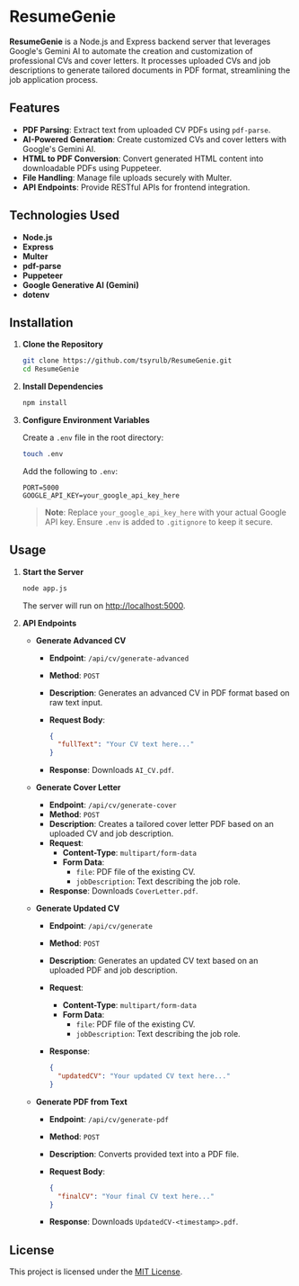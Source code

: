 
# ResumeGenie

**ResumeGenie** is a Node.js and Express backend server that leverages Google's Gemini AI to automate the creation and customization of professional CVs and cover letters. It processes uploaded CVs and job descriptions to generate tailored documents in PDF format, streamlining the job application process.

## Features

- **PDF Parsing**: Extract text from uploaded CV PDFs using `pdf-parse`.
- **AI-Powered Generation**: Create customized CVs and cover letters with Google's Gemini AI.
- **HTML to PDF Conversion**: Convert generated HTML content into downloadable PDFs using Puppeteer.
- **File Handling**: Manage file uploads securely with Multer.
- **API Endpoints**: Provide RESTful APIs for frontend integration.

## Technologies Used

- **Node.js**
- **Express**
- **Multer**
- **pdf-parse**
- **Puppeteer**
- **Google Generative AI (Gemini)**
- **dotenv**

## Installation

1. **Clone the Repository**

   ```bash
   git clone https://github.com/tsyrulb/ResumeGenie.git
   cd ResumeGenie
   ```

2. **Install Dependencies**

   ```bash
   npm install
   ```

3. **Configure Environment Variables**

   Create a `.env` file in the root directory:

   ```bash
   touch .env
   ```

   Add the following to `.env`:

   ```env
   PORT=5000
   GOOGLE_API_KEY=your_google_api_key_here
   ```

   > **Note**: Replace `your_google_api_key_here` with your actual Google API key. Ensure `.env` is added to `.gitignore` to keep it secure.

## Usage

1. **Start the Server**

   ```bash
   node app.js
   ```

   The server will run on [http://localhost:5000](http://localhost:5000).

2. **API Endpoints**

   - **Generate Advanced CV**

     - **Endpoint**: `/api/cv/generate-advanced`
     - **Method**: `POST`
     - **Description**: Generates an advanced CV in PDF format based on raw text input.
     - **Request Body**:

       ```json
       {
         "fullText": "Your CV text here..."
       }
       ```

     - **Response**: Downloads `AI_CV.pdf`.

   - **Generate Cover Letter**

     - **Endpoint**: `/api/cv/generate-cover`
     - **Method**: `POST`
     - **Description**: Creates a tailored cover letter PDF based on an uploaded CV and job description.
     - **Request**:
       - **Content-Type**: `multipart/form-data`
       - **Form Data**:
         - `file`: PDF file of the existing CV.
         - `jobDescription`: Text describing the job role.
     - **Response**: Downloads `CoverLetter.pdf`.

   - **Generate Updated CV**

     - **Endpoint**: `/api/cv/generate`
     - **Method**: `POST`
     - **Description**: Generates an updated CV text based on an uploaded PDF and job description.
     - **Request**:
       - **Content-Type**: `multipart/form-data`
       - **Form Data**:
         - `file`: PDF file of the existing CV.
         - `jobDescription`: Text describing the job role.
     - **Response**:

       ```json
       {
         "updatedCV": "Your updated CV text here..."
       }
       ```

   - **Generate PDF from Text**

     - **Endpoint**: `/api/cv/generate-pdf`
     - **Method**: `POST`
     - **Description**: Converts provided text into a PDF file.
     - **Request Body**:

       ```json
       {
         "finalCV": "Your final CV text here..."
       }
       ```

     - **Response**: Downloads `UpdatedCV-<timestamp>.pdf`.


## License

This project is licensed under the [MIT License](LICENSE).
